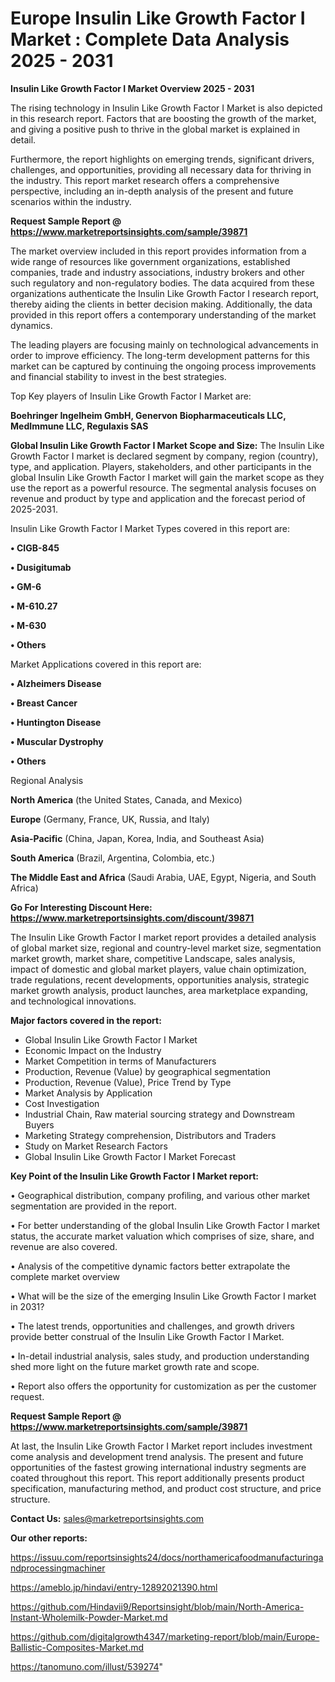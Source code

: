 # Europe Insulin Like Growth Factor I Market : Complete Data Analysis 2025 - 2031

<Strong> Insulin Like Growth Factor I Market Overview 2025 - 2031</strong>

The rising technology in Insulin Like Growth Factor I Market is also depicted in this research report. Factors that are boosting the growth of the market, and giving a positive push to thrive in the global market is explained in detail.

Furthermore, the report highlights on emerging trends, significant drivers, challenges, and opportunities, providing all necessary data for thriving in the industry. This report market research offers a comprehensive perspective, including an in-depth analysis of the present and future scenarios within the industry.

<strong>Request Sample Report @ <a href=https://www.marketreportsinsights.com/sample/39871>https://www.marketreportsinsights.com/sample/39871</a></strong>

The market overview included in this report provides information from a wide range of resources like government organizations, established companies, trade and industry associations, industry brokers and other such regulatory and non-regulatory bodies. The data acquired from these organizations authenticate the Insulin Like Growth Factor I research report, thereby aiding the clients in better decision making. Additionally, the data provided in this report offers a contemporary understanding of the market dynamics.

The leading players are focusing mainly on technological advancements in order to improve efficiency. The long-term development patterns for this market can be captured by continuing the ongoing process improvements and financial stability to invest in the best strategies.

Top Key players of Insulin Like Growth Factor I Market are:

<strong>Boehringer Ingelheim GmbH, Genervon Biopharmaceuticals LLC, MedImmune LLC, Regulaxis SAS</strong>

<strong><b>Global Insulin Like Growth Factor I Market Scope and Size:</b></strong>
The Insulin Like Growth Factor I market is declared segment by company, region (country), type, and application. Players, stakeholders, and other participants in the global Insulin Like Growth Factor I market will gain the market scope as they use the report as a powerful resource. The segmental analysis focuses on revenue and product by type and application and the forecast period of 2025-2031.

Insulin Like Growth Factor I Market Types covered in this report are:

<strong>•  CIGB-845

•  Dusigitumab

•  GM-6

•  M-610.27

•  M-630

•  Others</strong>

Market Applications covered in this report are:

<strong>•  Alzheimers Disease

•  Breast Cancer

•  Huntington Disease

•  Muscular Dystrophy

•  Others</strong> 

Regional Analysis

<strong>North America</strong> (the United States, Canada, and Mexico)

<strong>Europe</strong> (Germany, France, UK, Russia, and Italy)

<strong>Asia-Pacific</strong> (China, Japan, Korea, India, and Southeast Asia)

<strong>South America</strong> (Brazil, Argentina, Colombia, etc.)

<strong>The Middle East and Africa</strong> (Saudi Arabia, UAE, Egypt, Nigeria, and South Africa)

<strong>Go For Interesting Discount Here: <a href=https://www.marketreportsinsights.com/discount/39871>https://www.marketreportsinsights.com/discount/39871</a></strong>

The Insulin Like Growth Factor I market report provides a detailed analysis of global market size, regional and country-level market size, segmentation market growth, market share, competitive Landscape, sales analysis, impact of domestic and global market players, value chain optimization, trade regulations, recent developments, opportunities analysis, strategic market growth analysis, product launches, area marketplace expanding, and technological innovations.

<strong><b>Major factors covered in the report:</b></strong>
<ul>
  <li>Global Insulin Like Growth Factor I Market </li>
  <li>Economic Impact on the Industry</li>
  <li>Market Competition in terms of Manufacturers</li>
  <li>Production, Revenue (Value) by geographical segmentation</li>
  <li>Production, Revenue (Value), Price Trend by Type</li>
  <li>Market Analysis by Application</li>
  <li>Cost Investigation</li>
  <li>Industrial Chain, Raw material sourcing strategy and Downstream Buyers</li>
  <li>Marketing Strategy comprehension, Distributors and Traders</li>
  <li>Study on Market Research Factors</li>
  <li>Global Insulin Like Growth Factor I Market Forecast</li>
</ul>

<strong><b>Key Point of the Insulin Like Growth Factor I Market report:</b></strong>

• Geographical distribution, company profiling, and various other market segmentation are provided in the report.

• For better understanding of the global Insulin Like Growth Factor I market status, the accurate market valuation which comprises of size, share, and revenue are also covered.

• Analysis of the competitive dynamic factors better extrapolate the complete market overview

• What will be the size of the emerging Insulin Like Growth Factor I market in 2031?

• The latest trends, opportunities and challenges, and growth drivers provide better construal of the Insulin Like Growth Factor I Market.

• In-detail industrial analysis, sales study, and production understanding shed more light on the future market growth rate and scope.

• Report also offers the opportunity for customization as per the customer request.

<strong>Request Sample Report @ <a href=https://www.marketreportsinsights.com/sample/39871>https://www.marketreportsinsights.com/sample/39871</a></strong>

At last, the Insulin Like Growth Factor I Market report includes investment come analysis and development trend analysis. The present and future opportunities of the fastest growing international industry segments are coated throughout this report. This report additionally presents product specification, manufacturing method, and product cost structure, and price structure.

<strong>Contact Us:</strong>
sales@marketreportsinsights.com

<strong>Our other reports:</strong>

<a href=https://issuu.com/reportsinsights24/docs/northamericafoodmanufacturingandprocessingmachiner>https://issuu.com/reportsinsights24/docs/northamericafoodmanufacturingandprocessingmachiner</a>

<a href=https://ameblo.jp/hindavi/entry-12892021390.html>https://ameblo.jp/hindavi/entry-12892021390.html</a>

<a href=https://github.com/Hindavii9/Reportsinsight/blob/main/North-America-Instant-Wholemilk-Powder-Market.md>https://github.com/Hindavii9/Reportsinsight/blob/main/North-America-Instant-Wholemilk-Powder-Market.md</a>

<a href=https://github.com/digitalgrowth4347/marketing-report/blob/main/Europe-Ballistic-Composites-Market.md>https://github.com/digitalgrowth4347/marketing-report/blob/main/Europe-Ballistic-Composites-Market.md</a>

<a href=https://tanomuno.com/illust/539274>https://tanomuno.com/illust/539274</a>"
